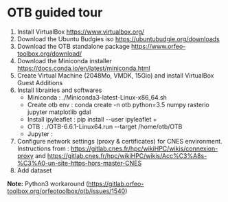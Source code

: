 # OTB guided tour

1. Install VirtualBox https://www.virtualbox.org/
2. Download the Ubuntu Budgies iso https://ubuntubudgie.org/downloads
3. Download the OTB standalone package https://www.orfeo-toolbox.org/download/
4. Download the Miniconda installer https://docs.conda.io/en/latest/miniconda.html
4. Create Virtual Machine (2048Mo, VMDK, 15Gio) and install VirtualBox Guest Additions
5. Install librairies and softwares
    - Miniconda : ./Miniconda3-latest-Linux-x86_64.sh
    - Create otb env : conda create -n otb python=3.5 numpy rasterio jupyter matplotlib gdal
    - Install ipyleaflet : pip install --user ipyleaflet + 
    - OTB : ./OTB-6.6.1-Linux64.run --target /home/otb/OTB
    - Jupyter :
6. Configure network settings (proxy & certificates) for CNES environment.
   Instructions from : https://gitlab.cnes.fr/hpc/wikiHPC/wikis/connexion-proxy
   and https://gitlab.cnes.fr/hpc/wikiHPC/wikis/Acc%C3%A8s-%C3%A0-un-site-https-hors-master-CNES
7. Add dataset


**Note:** Python3 workaround (https://gitlab.orfeo-toolbox.org/orfeotoolbox/otb/issues/1540)
